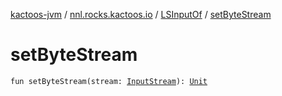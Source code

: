[kactoos-jvm](../../index.md) / [nnl.rocks.kactoos.io](../index.md) / [LSInputOf](index.md) / [setByteStream](./set-byte-stream.md)

# setByteStream

`fun setByteStream(stream: `[`InputStream`](http://docs.oracle.com/javase/8/docs/api/java/io/InputStream.html)`): `[`Unit`](https://kotlinlang.org/api/latest/jvm/stdlib/kotlin/-unit/index.html)